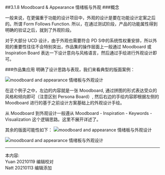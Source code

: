 ##3.1.8 Moodboard & Appearance 情绪板与外观
###概念

一般来说，在更偏重于功能的设计项目中，外观的设计是要在功能设计定案之后的。所谓 Form Follows Function. 所以，在通过测试阶段，产品的功能属性得到明确的验证之后，就到了外观阶段。

对于大部分 UCD 设计，由于外观也需要符合 PD S中的系统性权重安排，所以外观的重要性往往不会特别突出，作品集的操作层面上一般通过 Moodboard 或 Inspiration Board 表达一下设计意向与风格语言，然后通过手绘进行外观设计即可。


###作品集应用
明确了设计思路与表现，我们来看典型的版面案例：

![moodboard and appearance 情绪板与外观设计](http://kitpic.makebi.net/2021/id_18.jpg)

在这个例子之中，左边的内容就是一张 Moodboard, 通过拼图的形式表达受众的风格和倾向即可（注意区别 Persona Board）, 然后右边的手绘内容即根据左侧的 Moodboard 进行的基于之前设计方案基础上的外观设计手绘。

从 Moodboard 到外观设计一般遵从 Moodboard - Inspiration - Keywords - Visualization 这个逻辑思路。这里不展开详述了。

其余的版面可能性如下：
![moodboard and appearance 情绪板与外观设计](http://kitpic.makebi.net/2021/id_19.jpg)



![moodboard and appearance 情绪板与外观设计](http://kitpic.makebi.net/2021/id_20.jpg)


---
本内容:    
Yuan 20210119 编辑校对  
Natt 20210113 编辑添加
